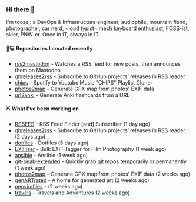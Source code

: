 ### Hi there 👋

I'm toozej: a DevOps & Infrastructure engineer, audiophile, mountain fiend, photographer, car nerd, ~loud typist~ [mech keyboard enthusiast](https://github.com/toozej/keebs), FOSS-ist, skier, PNW-er. Once in IT, always in IT.

#### 👨💻 Repositories I created recently

- [rss2mastodon](https://github.com/toozej/rss2mastodon) - Watches a RSS feed for new posts, then announces them on Mastodon
- [ghreleases2rss](https://github.com/toozej/ghreleases2rss) - Subscribe to GitHub projects’ releases in RSS reader
- [chips](https://github.com/toozej/chips) - Spotify to Youtube Music "CHIPS" Playlist Cloner
- [photos2map](https://github.com/toozej/photos2map) - Generate GPX map from photos' EXIF data
- [url2anki](https://github.com/toozej/url2anki) - Generate Anki flashcards from a URL

#### ⛏️ What I've been working on

- [RSSFFS](https://github.com/toozej/RSSFFS) - RSS Feed Finder [and] Subscriber (1 day ago)
- [ghreleases2rss](https://github.com/toozej/ghreleases2rss) - Subscribe to GitHub projects’ releases in RSS reader (2 days ago)
- [dotfiles](https://github.com/toozej/dotfiles) - Dotfiles (5 days ago)
- [EXIFizer](https://github.com/toozej/EXIFizer) - Bulk EXIF Tagger for Film Photography (1 week ago)
- [ansible](https://github.com/toozej/ansible) - Ansible (1 week ago)
- [git-peak-extended](https://github.com/toozej/git-peak-extended) - Quickly grab git repos temporarily or permanently (1 week ago)
- [photos2map](https://github.com/toozej/photos2map) - Generate GPX map from photos' EXIF data (2 weeks ago)
- [genARTrated](https://github.com/toozej/genARTrated) - A home for generated art (2 weeks ago)
- [neovimfiles](https://github.com/toozej/neovimfiles) -  (2 weeks ago)
- [travels](https://github.com/toozej/travels) - Travels and Adventures (2 weeks ago)
